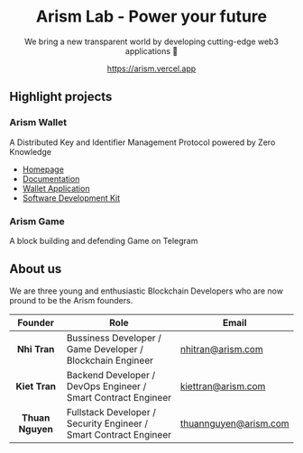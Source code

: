 <div align='center'>
<h1>Arism Lab - Power your future</h1>
<p>We bring a new transparent world by developing cutting-edge web3 applications 🚀</p>
<a href="https://arism.vercel.app">https://arism.vercel.app</a>
</div>

## Highlight projects

### Arism Wallet

A Distributed Key and Identifier Management Protocol powered by Zero Knowledge

- [Homepage](https://arism.vercel.app)
- [Documentation](https://arism.vercel.app/)
- [Wallet Application](https://arism.vercel.app)
- [Software Development Kit](https://arism.vercel.app/)

### Arism Game

A block building and defending Game on Telegram

## About us

We are three young and enthusiastic Blockchain Developers who are now pround to be the Arism founders.

|     Founder      | Role                                                              | Email                                                 |
| :--------------: | ----------------------------------------------------------------- | ----------------------------------------------------- |
|   **Nhi Tran**   | Bussiness Developer / Game Developer / Blockchain Engineer        | [nhitran@arism.com](mailto:nnhitran@arism.com)        |
|  **Kiet Tran**   | Backend Developer / DevOps Engineer / Smart Contract Engineer     | [kiettran@arism.com](mailto:kiettran@arism.com)       |
| **Thuan Nguyen** | Fullstack Developer / Security Engineer / Smart Contract Engineer | [thuannguyen@arism.com](mailto:thuannguyen@arism.com) |